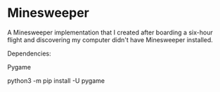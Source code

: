 # Minesweeper
A Minesweeper implementation that I created after boarding a six-hour flight and discovering my computer didn't have Minesweeper installed.

Dependencies:

Pygame

python3 -m pip install -U pygame
